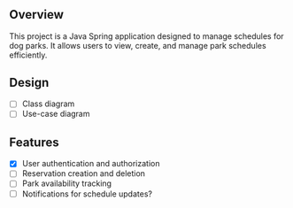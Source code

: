 # 

## Overview
This project is a Java Spring application designed to manage schedules for dog parks. It allows users to view, create, and manage park schedules efficiently.

## Design
- [ ] Class diagram
- [ ] Use-case diagram

## Features
- [x] User authentication and authorization
- [ ] Reservation creation and deletion
- [ ] Park availability tracking
- [ ] Notifications for schedule updates?
